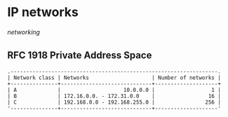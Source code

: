 # IP networks
###### networking

## RFC 1918 Private Address Space

    .------------------------------------------------------------------.
    | Network class | Networks                    | Number of networks |
    +---------------+-----------------------------+--------------------+
    | A             |                    10.0.0.0 |                  1 |
    | B             | 172.16.0.0. - 172.31.0.0    |                 16 |
    | C             | 192.168.0.0 - 192.168.255.0 |                256 |
    '---------------+-----------------------------+--------------------'
<!-- Original table data:
Network class;Networks;Number of networks
A;10.0.0.0;1
B;172.16.0.0. - 172.31.0.0;16
C;192.168.0.0 - 192.168.255.0;256
-->
